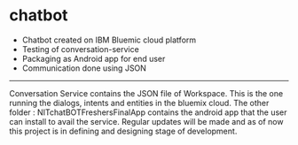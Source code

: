 # chatbot

* Chatbot created on IBM Bluemic cloud platform
* Testing of conversation-service
* Packaging as Android app for end user
* Communication done using JSON

***
Conversation Service contains the JSON file of Workspace. This is the one running the dialogs, intents and entities in the bluemix cloud. 
The other folder : NITchatBOTFreshersFinalApp contains the android app that the user can install to avail the service.
Regular updates will be made and as of now this project is in defining and designing stage of development.
